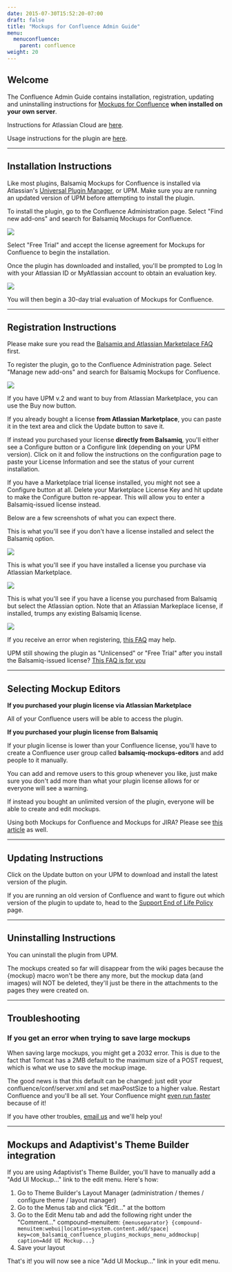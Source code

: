```yaml
---
date: 2015-07-30T15:52:20-07:00
draft: false
title: "Mockups for Confluence Admin Guide"
menu:
  menuconfluence:
    parent: confluence
weight: 20
---
```


## Welcome

The Confluence Admin Guide contains installation, registration, updating and uninstalling instructions for [Mockups for Confluence](http://balsamiq.com/products/mockups/confluence) **when installed on your own server**.

Instructions for Atlassian Cloud are [here](http://support.balsamiq.com/customer/portal/articles/223421).

Usage instructions for the plugin are [here](/confluence/user-guide).

* * *

## Installation Instructions

Like most plugins, Balsamiq Mockups for Confluence is installed via Atlassian's [Universal Plugin Manager](https://plugins.atlassian.com/plugins/com.atlassian.upm.atlassian-universal-plugin-manager-plugin), or UPM. Make sure you are running an updated version of UPM before attempting to install the plugin.

To install the plugin, go to the Confluence Administration page. Select "Find new add-ons" and search for Balsamiq Mockups for Confluence.

![](http://media.balsamiq.com/img/support/installation/confluence-install-server1.png)

Select "Free Trial" and accept the license agreement for Mockups for Confluence to begin the installation.

Once the plugin has downloaded and installed, you'll be prompted to Log In with your Atlassian ID or MyAtlassian account to obtain an evaluation key.

![](http://media.balsamiq.com/img/support/installation/confluence-jira-install-server3.png)

You will then begin a 30-day trial evaluation of Mockups for Confluence.

* * *

## Registration Instructions

Please make sure you read the [Balsamiq and Atlassian Marketplace FAQ](http://support.balsamiq.com/customer/portal/articles/542517) first.

To register the plugin, go to the Confluence Administration page. Select "Manage new add-ons" and search for Balsamiq Mockups for Confluence.

![](http://media.balsamiq.com/img/support/installation/confluence-reg-server1.png)

If you have UPM v.2 and want to buy from Atlassian Marketplace, you can use the Buy now button.

If you already bought a license **from Atlassian Marketplace**, you can paste it in the text area and click the Update button to save it.

If instead you purchased your license **directly from Balsamiq**, you'll either see a Configure button or a Configure link (depending on your UPM version). Click on it and follow the instructions on the configuration page to paste your License Information and see the status of your current installation.

If you have a Marketplace trial license installed, you might not see a Configure button at all. Delete your Marketplace License Key and hit update to make the Configure button re-appear. This will allow you to enter a Balsamiq-issued license instead.

Below are a few screenshots of what you can expect there.

This is what you'll see if you don't have a license installed and select the Balsamiq option.

![](http://media.balsamiq.com/img/support/docs/confluence/adminguide/cfg_00.png)

This is what you'll see if you have installed a license you purchase via Atlassian Marketplace.

![](http://media.balsamiq.com/img/support/docs/confluence/adminguide/cfg_1.png)

This is what you'll see if you have a license you purchased from Balsamiq but select the Atlassian option. Note that an Atlassian Markeplace license, if installed, trumps any existing Balsamiq license.

![](http://media.balsamiq.com/img/support/docs/confluence/adminguide/cfg_010.png)

If you receive an error when registering, [this FAQ](http://support.balsamiq.com/customer/portal/articles/569645) may help.

UPM still showing the plugin as "Unlicensed" or "Free Trial" after you install the Balsamiq-issued license? [This FAQ is for you](http://support.balsamiq.com/customer/portal/articles/1044360)

* * *

## Selecting Mockup Editors

**If you purchased your plugin license via Atlassian Marketplace**

All of your Confluence users will be able to access the plugin.

**If you purchased your plugin license from Balsamiq**

If your plugin license is lower than your Confluence license, you'll have to create a Confluence user group called **balsamiq-mockups-editors** and add people to it manually.

You can add and remove users to this group whenever you like, just make sure you don't add more than what your plugin license allows for or everyone will see a warning.

If instead you bought an unlimited version of the plugin, everyone will be able to create and edit mockups.

Using both Mockups for Confluence and Mockups for JIRA? Please see [this article](http://support.balsamiq.com/customer/portal/articles/181685) as well.

* * *

## Updating Instructions

Click on the Update button on your UPM to download and install the latest version of the plugin.

If you are running an old version of Confluence and want to figure out which version of the plugin to update to, head to the [Support End of Life Policy](http://support.balsamiq.com/customer/portal/articles/1036201) page.

* * *

## Uninstalling Instructions

You can uninstall the plugin from UPM.

The mockups created so far will disappear from the wiki pages because the {mockup} macro won't be there any more, but the mockup data (and images) will NOT be deleted, they'll just be there in the attachments to the pages they were created on.

* * *

## Troubleshooting

### If you get an error when trying to save large mockups

When saving large mockups, you might get a 2032 error. This is due to the fact that Tomcat has a 2MB default to the maximum size of a POST request, which is what we use to save the mockup image.

The good news is that this default can be changed: just edit your confluence/conf/server.xml and set maxPostSize to a higher value. Restart Confluence and you'll be all set. Your Confluence might [even run faster](http://confluence.atlassian.com/display/CONFKB/Slow+Page+Rendering+of+Large+Pages+Due+to+HTTP+POST+Limitations) because of it!

If you have other troubles, [email us](mailto:support@balsamiq.com) and we'll help you!

* * *

## Mockups and Adaptivist's Theme Builder integration

If you are using Adaptivist's Theme Builder, you'll have to manually add a "Add UI Mockup..." link to the edit menu. Here's how:

1.  Go to Theme Builder's Layout Manager (administration / themes / configure theme / layout manager)
2.  Go to the Menus tab and click "Edit..." at the bottom
3.  Go to the Edit Menu tab and add the following right under the "Comment..." compound-menuitem:
     `{menuseparator}
     {compound-menuitem:webui|location=system.content.add/space|
     key=com_balsamiq_confluence_plugins_mockups_menu_addmockup|
     caption=Add UI Mockup...}`
4.  Save your layout

That's it! you will now see a nice "Add UI Mockup..." link in your edit menu.